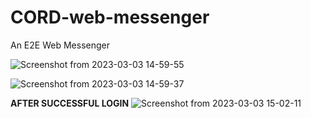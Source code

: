 # CORD-web-messenger
An E2E Web Messenger


![Screenshot from 2023-03-03 14-59-55](https://user-images.githubusercontent.com/126486792/222684104-b095c410-941e-490a-8ca6-166161bfebc1.png)


![Screenshot from 2023-03-03 14-59-37](https://user-images.githubusercontent.com/126486792/222684128-9e8d97d2-33f2-4ff7-96e9-f592751a4f62.png)



**AFTER SUCCESSFUL LOGIN**
![Screenshot from 2023-03-03 15-02-11](https://user-images.githubusercontent.com/126486792/222684592-1d5e210c-d723-4237-86a6-e50358e08698.png)
